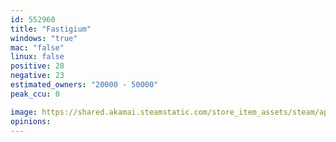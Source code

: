 ```yaml
---
id: 552960
title: "Fastigium"
windows: "true"
mac: "false"
linux: false
positive: 28
negative: 23
estimated_owners: "20000 - 50000"
peak_ccu: 0

image: https://shared.akamai.steamstatic.com/store_item_assets/steam/apps/552960/header.jpg?t=1509753260
opinions:
---
```

